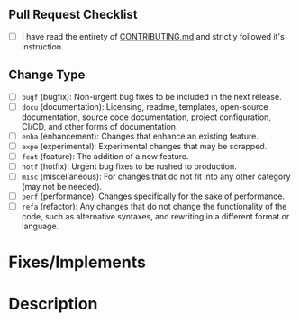 ## Pull Request Checklist

- [ ] I have read the entirety of [CONTRIBUTING.md](https://github.com/rzjnzk/template/blob/master/CONTRIBUTING.md#contributing) and strictly followed it's instruction. 

## Change Type

<!-- Check only the primary change-type. -->
- [ ] `bugf` (bugfix): Non-urgent bug fixes to be included in the next release.
- [ ] `docu` (documentation): Licensing, readme, templates, open-source documentation, source code documentation, project configuration, CI/CD, and other forms of documentation.
- [ ] `enha` (enhancement): Changes that enhance an existing feature.
- [ ] `expe` (experimental): Experimental changes that may be scrapped.
- [ ] `feat` (feature): The addition of a new feature.
- [ ] `hotf` (hotfix): Urgent bug fixes to be rushed to production.
- [ ] `misc` (miscellaneous): For changes that do not fit into any other category (may not be needed).
- [ ] `perf` (performance): Changes specifically for the sake of performance.
- [ ] `refa` (refactor): Any changes that do not change the functionality of the code, such as alternative syntaxes, and rewriting in a different format or language.

# Fixes/Implements

<!-- Reference change issues that this change fixes or implements. One reference per line. -->
<!-- BEGIN issue references -->
<!-- END issue references -->

# Description

<!-- A description of the change. -->
<!-- BEGIN description -->
<!-- END description -->
